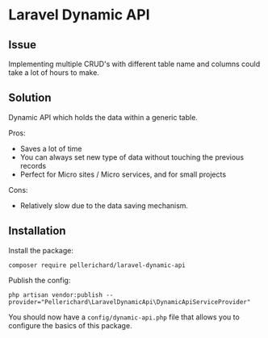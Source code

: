 # **Laravel Dynamic API**


## Issue
Implementing multiple CRUD's with different table name and columns could take a lot of hours to make.

## Solution
Dynamic API which holds the data within a generic table.

Pros:
- Saves a lot of time
- You can always set new type of data without touching the previous records
- Perfect for Micro sites / Micro services, and for small projects

Cons:
- Relatively slow due to the data saving mechanism.

## Installation

Install the package:

`composer require pellerichard/laravel-dynamic-api`

Publish the config:

`php artisan vendor:publish --provider="Pellerichard\LaravelDynamicApi\DynamicApiServiceProvider"`

You should now have a `config/dynamic-api.php` file that allows you to configure the basics of this package.
